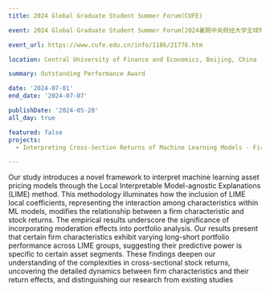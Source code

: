 ```yaml
---
title: 2024 Global Graduate Student Summer Forum(CUFE)

event: 2024 Global Graduate Student Summer Forum(2024暑期中央财经大学全球博士生论坛)

event_url: https://www.cufe.edu.cn/info/1186/21776.htm

location: Central University of Finance and Economics, Beijing, China

summary: Outstanding Performance Award

date: '2024-07-01'
end_date: '2024-07-07'

publishDate: '2024-05-28'
all_day: true

featured: false
projects:
  - Interpreting Cross-Section Returns of Machine Learning Models - Firm Characteristics and Moderation Effect through LIME

---
```

Our study introduces a novel framework to interpret machine learning asset pricing models through the Local Interpretable Model-agnostic Explanations (LIME) method. This methodology illuminates how the inclusion of LIME local coefficients, representing the interaction among characteristics within ML models, modifies the relationship between a firm characteristic and stock returns. The empirical results underscore the significance of incorporating moderation effects into portfolio analysis. Our results present that certain firm characteristics exhibit varying long-short portfolio performance across LIME groups, suggesting their predictive power is specific to certain asset segments. These findings deepen our understanding of the complexities in cross-sectional stock returns, uncovering the detailed dynamics between firm characteristics and their return effects, and distinguishing our research from existing studies